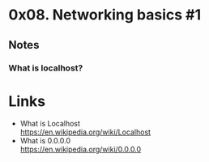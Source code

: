 # 0x08. Networking basics #1
## Notes
### What is localhost? 

# Links
+ What is Localhost  
https://en.wikipedia.org/wiki/Localhost  
+ What is 0.0.0.0  
https://en.wikipedia.org/wiki/0.0.0.0  


